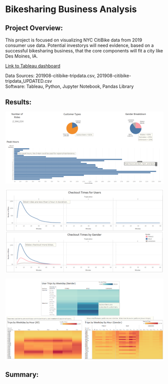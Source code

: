 # Bikesharing Business Analysis

## Project Overview:
This project is focused on visualizing NYC CitiBike data from 2019 consumer use data.  Potential investorys will need evidence, based on a successful bikesharing business, that the core components will fit a city like Des Moines, IA.  

[Link to Tableau dashboard](https://public.tableau.com/views/NYC_Bikesharing_16487730421000/NYCBikeshare?:language=en-US&publish=yes&:display_count=n&:origin=viz_share_link)

Data Sources:  201908-citibike-tripdata.csv, 201908-citibike-tripdata_UPDATED.csv   
Software:  Tableau, Python, Jupyter Notebook, Pandas Library

## Results:

![](/Resources/Volumes.png)

![](/Resources/CheckoutTimes.png)

![](/Resources/User_Patterns.png)

## Summary:
